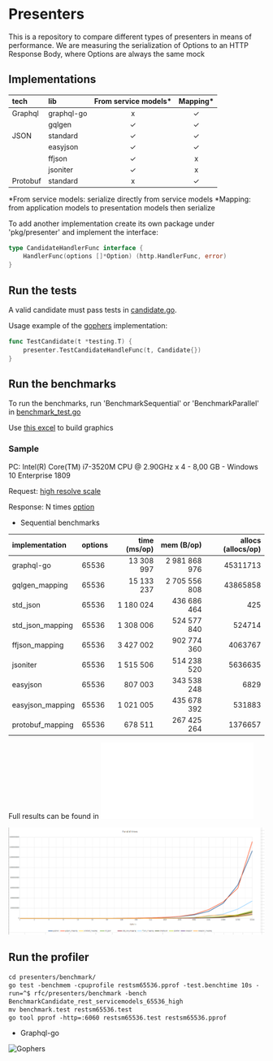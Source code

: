 # Presenters 

This is a repository to compare different types of presenters in means of performance.
We are measuring the serialization of Options to an HTTP Response Body, where Options are always the same mock


## Implementations


| tech      | lib 		 | From service models* | Mapping* |
|:----------|:-----------|:---------------------:|:---------:|
| Graphql   | graphql-go | 		    x  		    |  	 ✓	   |
| 			| gqlgen     |          ✓		    |  	 ✓	   |
| JSON		| standard   |          ✓ 		    |  	 ✓	   |
| 		    | easyjson   |          ✓		    |  	 ✓	   |
| 		    | ffjson     |          ✓		    |  	 x	   |
| 		    | jsoniter   |          ✓		    | 	 x 	   |
| Protobuf  | standard   |        	x	   	    |  	 ✓	   |

*From service models: serialize directly from service models
*Mapping: from application models to presentation models then serialize

To add another implementation create its own package under 'pkg/presenter' and implement the interface:

```go
type CandidateHandlerFunc interface {
	HandlerFunc(options []*Option) (http.HandlerFunc, error)
}
```

## Run the tests

A valid candidate must pass tests in [candidate.go](pkg/presenter/candidate.go).

Usage example of the [gophers](pkg/presenter/gophers/gophers_test.go) implementation: 

```go
func TestCandidate(t *testing.T) {
	presenter.TestCandidateHandleFunc(t, Candidate{})
}
```

## Run the benchmarks

To run the benchmarks, run 'BenchmarkSequential'  or 'BenchmarkParallel' in [benchmark_test.go](benchmark/benchmark_test.go)

Use [this excel](benchmark/graphics.xlsx) to build graphics

### Sample 
PC: Intel(R) Core(TM) i7-3520M CPU @ 2.90GHz x 4 - 8,00 GB - Windows 10 Enterprise 1809

Request: [high resolve scale](benchmark/resolveScale_high.txt)

Response: N times [option](benchmark/option.json)


- Sequential benchmarks

| implementation      | options	   | time (ms/op) | mem (B/op) | allocs (allocs/op) |
|:--------------------|:-----------|---------------------:|---------:|---------:|
| graphql-go   		  | 65536	   | 13 308 997 |  	 2 981 868 976	   |  	45311713	   |
| gqlgen_mapping	  | 65536	   | 15 133 237 |  	 2 705 556 808	   |  	 43865858	   |
| std_json			  | 65536	   | 1 180 024 |  	 436 686 464	   |  	 425	   |
| std_json_mapping	  | 65536	   | 1 308 006 |  	 524 577 840	   |  	 524714	   |
| ffjson_mapping	  | 65536	   | 3 427 002 | 	 902 774 360 	   | 	 4063767 	   |
| jsoniter			  | 65536	   | 1 515 506 |  	 514 238 520	   |  	 5636635	   |
| easyjson			  | 65536	   | 807 003 |  	 343 538 248	   |  	 6829	   |
| easyjson_mapping	  | 65536	   | 1 021 005 |  	 435 678 392	   |  	 531883	   |
| protobuf_mapping	  | 65536	   | 678 511 |  	 267 425 264	   |  	1376657	   |

Full results can be found in ![benchmark_results.txt](benchmark/benchmark_results.txt)

![Time sequential](benchmark/time_seq.jpg?raw=true "Title")


## Run the profiler

```
cd presenters/benchmark/
go test -benchmem -cpuprofile restsm65536.pprof -test.benchtime 10s -run=^$ rfc/presenters/benchmark -bench BenchmarkCandidate_rest_servicemodels_65536_high
mv benchmark.test restsm65536.test
go tool pprof -http=:6060 restsm65536.test restsm65536.pprof
```

- Graphql-go

![Gophers](benchmark/gophers65536.png?raw=true "Title")